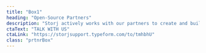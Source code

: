 ```yaml
---
title: "Box1"
heading: "Open-Source Partners"
description: "Storj actively works with our partners to create and build sustainable revenue streams to support their open-source projects.  The Open-Source Partner Program takes your referred users who have integrated a partner-specific connector, and then shares revenue for any data and bandwidth that user is billed for.  This program is a perfect fit for open-source applications that have a need for embedded storage but rely on end users to procure third-party cloud storage can receive revenue sharing."
ctaText: "TALK WITH US"
ctaLink: "https://storjsupport.typeform.com/to/tmhbhU"
class: "prtnrBox"
---
```


<script> (function() { var qs,js,q,s,d=document, gi=d.getElementById, ce=d.createElement, gt=d.getElementsByTagName, id="typef_orm_share", b="https://embed.typeform.com/"; if(!gi.call(d,id)){ js=ce.call(d,"script"); js.id=id; js.src=b+"embed.js"; q=gt.call(d,"script")[0]; q.parentNode.insertBefore(js,q) } })() </script>

